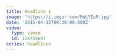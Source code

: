 ```yaml
---
title: Headline 1
image: 'https://i.imgur.com/MuLYIpM.jpg'
date: '2015-04-12T09:30:00.000Z'
video:
  type: vimeo
  id: 124755697
series: headlines
---
```


